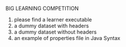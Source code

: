BIG LEARNING COMPETITION

1) please find a learner executable
2) a dummy dataset with headers
3) a dummy dataset without headers
4) an example of properties file in Java Syntax
